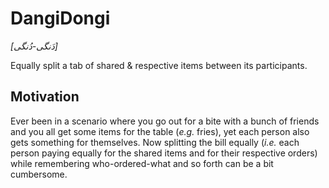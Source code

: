 DangiDongi
======

*[دَنگی-دُنگی]*

Equally split a tab of shared & respective items between its participants.

## Motivation
Ever been in a scenario where you go out for a bite with a bunch of friends and you all get some items for the table (_e.g._ fries), yet each person also gets something for themselves. Now splitting the bill equally (_i.e._ each person paying equally for the shared items and for their respective orders) while remembering who-ordered-what and so forth can be a bit cumbersome.
